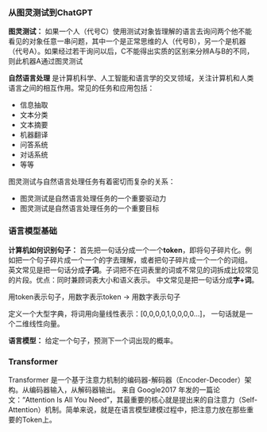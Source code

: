 ### 从图灵测试到ChatGPT
**图灵测试：**
如果一个人（代号C）使用测试对象皆理解的语言去询问两个他不能看见的对象任意一串问题，其中一个是正常思维的人（代号B），另一个是机器（代号A）。如果经过若干询问以后，C不能得出实质的区别来分辨A与B的不同，则此机器A通过图灵测试

**自然语言处理** 是计算机科学、人工智能和语言学的交叉领域，关注计算机和人类语言之间的相互作用。常见的任务和应用包括：
- 信息抽取
- 文本分类
- 文本摘要
- 机器翻译
- 问答系统
- 对话系统
- 等等

图灵测试与自然语言处理任务有着密切而复杂的关系：
- 图灵测试是自然语言处理任务的一个重要驱动力
- 图灵测试是自然语言处理任务的一个重要目标

### 语言模型基础
**计算机如何识别句子：**
首先把一句话分成一个一个**token**，即将句子碎片化。例如把一个句子碎片成一个一个的字去理解，或者把句子碎片成一个一个的词组。
英文常见是把一句话分成**子词**。子词把不在词表里的词或不常见的词拆成比较常见的片段。优点：同时兼顾词表大小和语义表示。
中文常见是把一句话分成**字+词**。

用token表示句子，用数字表示token -> 用数字表示句子

定义一个大型字典，将词用向量线性表示：[0,0,0,0,1,0,0,0,0...]，
一句话就是一个二维线性向量。

**语言模型：**
给定一个句子，预测下一个词出现的概率。


### Transformer
Transformer 是一个基于注意力机制的编码器-解码器（Encoder-Decoder）架构。从编码器输入，从解码器输出。
来自 Google2017 年发的一篇论文：“Attention Is All You Need”，其最重要的核心就是提出来的自注意力（Self-Attention）机制。简单来说，就是在语言模型建模过程中，把注意力放在那些重要的Token上。